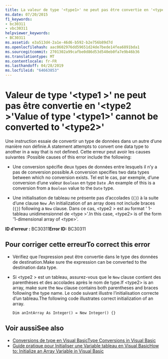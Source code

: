 ```yaml
---
title: La valeur de type '<type1>' ne peut pas être convertie en '<type2>'
ms.date: 07/20/2015
f1_keywords:
- bc30311
- vbc30311
helpviewer_keywords:
- BC30311
ms.assetid: e3a513d4-2a1e-46d6-b592-b2e756b89d7d
ms.openlocfilehash: aac0602976dd59651d24de7bede14fea6891bda1
ms.sourcegitcommit: 2701302a99cafbe0d86d53d540eb0fa7e9b46b36
ms.translationtype: MT
ms.contentlocale: fr-FR
ms.lasthandoff: 04/28/2019
ms.locfileid: "64663853"
---
```

# <a name="value-of-type-type1-cannot-be-converted-to-type2"></a><span data-ttu-id="0f159-102">Valeur de type '\<type1 >' ne peut pas être convertie en '\<type2 >'</span><span class="sxs-lookup"><span data-stu-id="0f159-102">Value of type '\<type1>' cannot be converted to '\<type2>'</span></span>
<span data-ttu-id="0f159-103">Une instruction essaie de convertir un type de données dans un autre d’une manière non définie.</span><span class="sxs-lookup"><span data-stu-id="0f159-103">A statement attempts to convert one data type to another in a way that is not defined.</span></span> <span data-ttu-id="0f159-104">Cette erreur peut avoir les causes suivantes :</span><span class="sxs-lookup"><span data-stu-id="0f159-104">Possible causes of this error include the following:</span></span>  
  
- <span data-ttu-id="0f159-105">Une conversion spécifie deux types de données entre lesquels il n’y a pas de conversion possible.</span><span class="sxs-lookup"><span data-stu-id="0f159-105">A conversion specifies two data types between which no conversion exists.</span></span> <span data-ttu-id="0f159-106">Tel est le cas, par exemple, d’une conversion d’une valeur `Boolean` en type `Date` .</span><span class="sxs-lookup"><span data-stu-id="0f159-106">An example of this is a conversion from a `Boolean` value to the `Date` type.</span></span>  
  
- <span data-ttu-id="0f159-107">Une initialisation de tableau ne présente pas d’accolades (`{}`) à la suite d’une clause `New` .</span><span class="sxs-lookup"><span data-stu-id="0f159-107">An initialization of an array does not include braces (`{}`) following a `New` clause.</span></span> <span data-ttu-id="0f159-108">Dans ce cas, \<type2 > est au format ' 1-tableau unidimensionnel de \<type >'.</span><span class="sxs-lookup"><span data-stu-id="0f159-108">In this case, \<type2> is of the form '1-dimensional array of \<type>'.</span></span>  
  
 <span data-ttu-id="0f159-109">**ID d’erreur :** BC30311</span><span class="sxs-lookup"><span data-stu-id="0f159-109">**Error ID:** BC30311</span></span>  
  
## <a name="to-correct-this-error"></a><span data-ttu-id="0f159-110">Pour corriger cette erreur</span><span class="sxs-lookup"><span data-stu-id="0f159-110">To correct this error</span></span>  
  
- <span data-ttu-id="0f159-111">Vérifiez que l’expression peut être convertie dans le type des données de destination.</span><span class="sxs-lookup"><span data-stu-id="0f159-111">Make sure the expression can be converted to the destination data type.</span></span>  
  
- <span data-ttu-id="0f159-112">Si \<type2 > est un tableau, assurez-vous que le `New` clause contient des parenthèses et des accolades après le nom de type.</span><span class="sxs-lookup"><span data-stu-id="0f159-112">If \<type2> is an array, make sure the `New` clause contains both parentheses and braces following the type name.</span></span> <span data-ttu-id="0f159-113">Le code suivant illustre l’initialisation correcte d’un tableau.</span><span class="sxs-lookup"><span data-stu-id="0f159-113">The following code illustrates correct initialization of an array.</span></span>  
  
    ```  
    Dim anIntArray As Integer() = New Integer() {}  
    ```  
  
## <a name="see-also"></a><span data-ttu-id="0f159-114">Voir aussi</span><span class="sxs-lookup"><span data-stu-id="0f159-114">See also</span></span>

- [<span data-ttu-id="0f159-115">Conversions de type en Visual Basic</span><span class="sxs-lookup"><span data-stu-id="0f159-115">Type Conversions in Visual Basic</span></span>](../../visual-basic/programming-guide/language-features/data-types/type-conversions.md)
- [<span data-ttu-id="0f159-116">Guide pratique pour Initialiser une Variable tableau en Visual Basic</span><span class="sxs-lookup"><span data-stu-id="0f159-116">How to: Initialize an Array Variable in Visual Basic</span></span>](../../visual-basic/programming-guide/language-features/arrays/how-to-initialize-an-array-variable.md)
